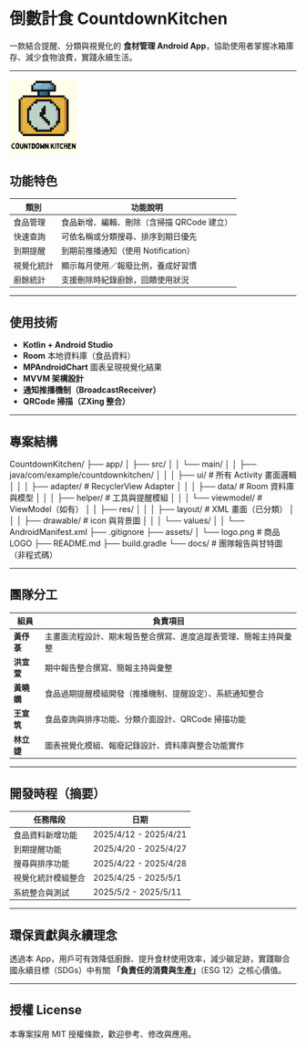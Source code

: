 # 倒數計食 CountdownKitchen

一款結合提醒、分類與視覺化的 **食材管理 Android App**，協助使用者掌握冰箱庫存、減少食物浪費，實踐永續生活。

---

<div style="display: flex; align-items: right; gap: 20px;">
  <img src="assets/logo.png" width="120" alt="倒數計食 Logo">
</div>


## 功能特色

| 類別 | 功能說明 |
|------|----------|
| 食品管理 | 食品新增、編輯、刪除（含掃描 QRCode 建立） |
| 快速查詢 | 可依名稱或分類搜尋、排序到期日優先 |
| 到期提醒 | 到期前推播通知（使用 Notification） |
| 視覺化統計 | 顯示每月使用／報廢比例，養成好習慣 |
| 廚餘統計 | 支援刪除時紀錄廚餘，回饋使用狀況 |

---

## 使用技術

- **Kotlin + Android Studio**
- **Room** 本地資料庫（食品資料）
- **MPAndroidChart** 圖表呈現視覺化結果
- **MVVM 架構設計**
- **通知推播機制（BroadcastReceiver）**
- **QRCode 掃描（ZXing 整合）**
---

## 專案結構
CountdownKitchen/
├── app/
│ ├── src/
│ │ └── main/
│ │ ├── java/com/example/countdownkitchen/
│ │ │ ├── ui/ # 所有 Activity 畫面邏輯
│ │ │ ├── adapter/ # RecyclerView Adapter
│ │ │ ├── data/ # Room 資料庫與模型
│ │ │ ├── helper/ # 工具與提醒模組
│ │ │ └── viewmodel/ # ViewModel（如有）
│ │ ├── res/
│ │ │ ├── layout/ # XML 畫面（已分類）
│ │ │ ├── drawable/ # icon 與背景圖
│ │ │ └── values/
│ │ └── AndroidManifest.xml
├── .gitignore
├── assets/
│   └── logo.png # 商品 LOGO 
├── README.md
├── build.gradle
└── docs/ # 團隊報告與甘特圖（非程式碼）

---

## 團隊分工

| 組員 | 負責項目 |
|------|----------|
| **黃伃菉** | 主畫面流程設計、期末報告整合撰寫、進度追蹤表管理、簡報主持與彙整 |
| **洪宜萱** | 期中報告整合撰寫、簡報主持與彙整 |
| **黃曉嫻** | 食品過期提醒模組開發（推播機制、提醒設定）、系統通知整合 |
| **王宣筑** | 食品查詢與排序功能、分類介面設計、QRCode 掃描功能 |
| **林立婕** | 圖表視覺化模組、報廢記錄設計、資料庫與整合功能實作 |


---

## 開發時程（摘要）

| 任務階段 | 日期 |
|----------|------|
| 食品資料新增功能 | 2025/4/12 - 2025/4/21 |
| 到期提醒功能 | 2025/4/20 - 2025/4/27 |
| 搜尋與排序功能 | 2025/4/22 - 2025/4/28 |
| 視覺化統計模組整合 | 2025/4/25 - 2025/5/1 |
| 系統整合與測試 | 2025/5/2 - 2025/5/11 |

---

## 環保貢獻與永續理念

透過本 App，用戶可有效降低廚餘、提升食材使用效率，減少碳足跡，實踐聯合國永續目標（SDGs）中有關 **「負責任的消費與生產」**（ESG 12）之核心價值。

---

## 授權 License

本專案採用 MIT 授權條款，歡迎參考、修改與應用。
